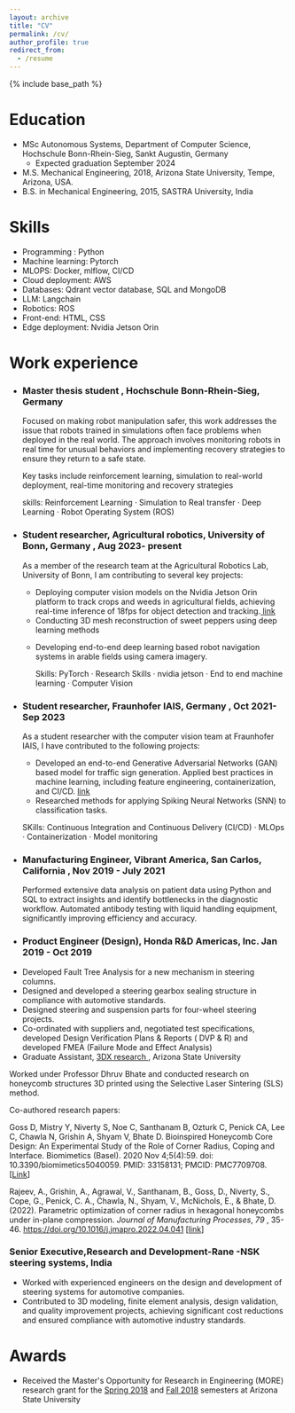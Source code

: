 ```yaml
---
layout: archive
title: "CV"
permalink: /cv/
author_profile: true
redirect_from:
  - /resume
---
```

{% include base_path %}

Education
=========

* MSc Autonomous Systems, Department of Computer Science, Hochschule Bonn-Rhein-Sieg, Sankt Augustin, Germany
  * Expected graduation September 2024
* M.S. Mechanical Engineering, 2018, Arizona State University, Tempe, Arizona, USA.
* B.S. in Mechanical Engineering, 2015, SASTRA University, India


Skills
======

* Programming : Python
* Machine learning: Pytorch
* MLOPS: Docker, mlflow, CI/CD
* Cloud deployment: AWS
* Databases: Qdrant vector database, SQL and MongoDB
* LLM: Langchain
* Robotics: ROS
* Front-end: HTML, CSS
* Edge deployment: Nvidia Jetson Orin

Work experience
===============

* ### Master thesis student , Hochschule Bonn-Rhein-Sieg, Germany

  Focused on making robot manipulation safer, this work addresses the issue that robots trained in simulations often face problems when deployed in the real world. The approach involves monitoring robots in real time for unusual behaviors and implementing recovery strategies to ensure they return to a safe state.

  Key tasks include reinforcement learning, simulation to real-world deployment, real-time monitoring and recovery strategies

  skills: Reinforcement Learning · Simulation to Real transfer · Deep Learning · Robot Operating System (ROS)
* ### Student researcher, Agricultural robotics, University of Bonn, Germany , Aug 2023- present

  As a member of the research team at the Agricultural Robotics Lab, University of Bonn, I am contributing to several key projects:


  * Deploying computer vision models on the Nvidia Jetson Orin platform to track crops and weeds in agricultural fields, achieving real-time inference of 18fps for object detection and tracking.[ link](https://bharathsanthanam94.github.io//portfolio/portfolio-3/)
  * Conducting 3D mesh reconstruction of sweet peppers using deep learning methods

  - Developing end-to-end deep learning based robot navigation systems in arable fields using camera imagery.

    Skills: PyTorch · Research Skills · nvidia jetson · End to end machine learning · Computer Vision
* ### Student researcher, Fraunhofer IAIS, Germany , Oct 2021- Sep 2023

  As a student researcher with the computer vision team at Fraunhofer IAIS, I have contributed to the following projects:


  - Developed an end-to-end Generative Adversarial Networks (GAN) based model for traffic sign generation. Applied best practices in machine learning, including feature engineering, containerization, and CI/CD. [link](https://bharathsanthanam94.github.io//portfolio/portfolio-4/)
  - Researched methods for applying Spiking Neural Networks (SNN) to classification tasks.

  SKills: Continuous Integration and Continuous Delivery (CI/CD) · MLOps · Containerization · Model monitoring
* ### Manufacturing Engineer, Vibrant America, San Carlos, California , Nov 2019 - July 2021

  Performed extensive data analysis on patient data using Python and SQL to extract insights and identify bottlenecks in the diagnostic workflow. Automated antibody testing with liquid handling equipment, significantly improving efficiency and accuracy.
* ### Product Engineer (Design), Honda R&D Americas, Inc. Jan 2019 - Oct 2019

- Developed Fault Tree Analysis for a new mechanism in steering columns.
- Designed and developed a steering gearbox sealing structure in compliance with automotive standards.
- Designed steering and suspension parts for four-wheel steering projects.
- Co-ordinated with suppliers and, negotiated test specifications, developed Design Verification Plans & Reports ( DVP & R) and developed FMEA (Failure Mode and Effect Analysis)
- Graduate Assistant, [3DX research ](https://3dxresearch.com/), Arizona State University

Worked under Professor Dhruv Bhate and conducted research on honeycomb structures 3D printed using the Selective Laser Sintering (SLS) method.

Co-authored research papers:

Goss D, Mistry Y, Niverty S, Noe C, Santhanam B, Ozturk C, Penick CA, Lee C, Chawla N, Grishin A, Shyam V, Bhate D. Bioinspired Honeycomb Core Design: An Experimental Study of the Role of Corner Radius, Coping and Interface. Biomimetics (Basel). 2020 Nov 4;5(4):59. doi: 10.3390/biomimetics5040059. PMID: 33158131; PMCID: PMC7709708. [[Link](https://pubmed.ncbi.nlm.nih.gov/33158131/)]

Rajeev, A., Grishin, A., Agrawal, V., Santhanam, B., Goss, D., Niverty, S., Cope, G., Penick, C. A., Chawla, N., Shyam, V., McNichols, E., & Bhate, D. (2022). Parametric optimization of corner radius in hexagonal honeycombs under in-plane compression. *Journal of Manufacturing Processes*,  *79* , 35-46. https://doi.org/10.1016/j.jmapro.2022.04.041 [[link](https://www.sciencedirect.com/science/article/abs/pii/S1526612522002742)]



### Senior Executive,Research and Development-Rane -NSK steering systems, India

- Worked with experienced engineers on the design and development of steering systems for automotive companies.
- Contributed to 3D modeling, finite element analysis, design validation, and quality improvement projects, achieving significant cost reductions and ensured compliance with automotive industry standards.


Awards
======

* Received the Master's Opportunity for Research in Engineering (MORE) research grant for the [Spring 2018](https://forge.engineering.asu.edu/furiproject/parametric-design-optimization-of-multi-functional-honeycomb-structures-for-additive-manufacturing/) and [Fall 2018](https://forge.engineering.asu.edu/furiproject/the-effect-of-corner-radius-on-the-mechanical-behavior-of-additively-manufactured-honeycomb-structures/) semesters at Arizona State University
